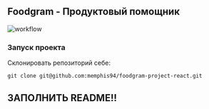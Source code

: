 ## Foodgram - Продуктовый помощник

![workflow](https://github.com/memphis94/foodgram-project-react/actions/workflows/foodgram_project_workflow.yml/badge.svg)

### Запуск проекта

Склонировать репозиторий себе:
```
git clone git@github.com:memphis94/foodgram-project-react.git
```

## ЗАПОЛНИТЬ README!!
